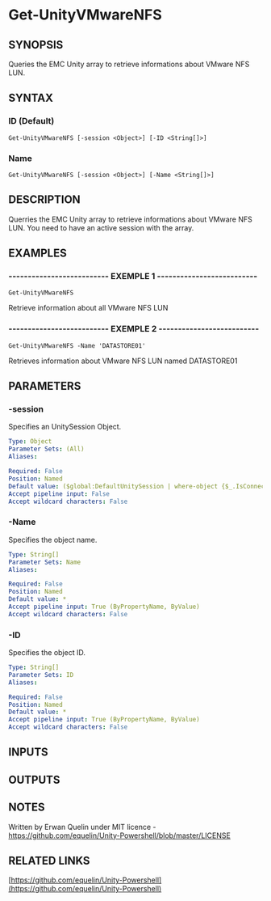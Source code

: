 # Get-UnityVMwareNFS

## SYNOPSIS
Queries the EMC Unity array to retrieve informations about VMware NFS LUN.

## SYNTAX

### ID (Default)
```
Get-UnityVMwareNFS [-session <Object>] [-ID <String[]>]
```

### Name
```
Get-UnityVMwareNFS [-session <Object>] [-Name <String[]>]
```

## DESCRIPTION
Querries the EMC Unity array to retrieve informations about VMware NFS LUN.
You need to have an active session with the array.

## EXAMPLES

### -------------------------- EXEMPLE 1 --------------------------
```
Get-UnityVMwareNFS
```

Retrieve information about all VMware NFS LUN

### -------------------------- EXEMPLE 2 --------------------------
```
Get-UnityVMwareNFS -Name 'DATASTORE01'
```

Retrieves information about VMware NFS LUN named DATASTORE01

## PARAMETERS

### -session
Specifies an UnitySession Object.

```yaml
Type: Object
Parameter Sets: (All)
Aliases: 

Required: False
Position: Named
Default value: ($global:DefaultUnitySession | where-object {$_.IsConnected -eq $true})
Accept pipeline input: False
Accept wildcard characters: False
```

### -Name
Specifies the object name.

```yaml
Type: String[]
Parameter Sets: Name
Aliases: 

Required: False
Position: Named
Default value: *
Accept pipeline input: True (ByPropertyName, ByValue)
Accept wildcard characters: False
```

### -ID
Specifies the object ID.

```yaml
Type: String[]
Parameter Sets: ID
Aliases: 

Required: False
Position: Named
Default value: *
Accept pipeline input: True (ByPropertyName, ByValue)
Accept wildcard characters: False
```

## INPUTS

## OUTPUTS

## NOTES
Written by Erwan Quelin under MIT licence - https://github.com/equelin/Unity-Powershell/blob/master/LICENSE

## RELATED LINKS

[https://github.com/equelin/Unity-Powershell](https://github.com/equelin/Unity-Powershell)

